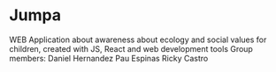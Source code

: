 # Jumpa
WEB Application about awareness about ecology and social values for children, created with JS, React and web development tools
Group members:
Daniel Hernandez
Pau Espinas
Ricky Castro
